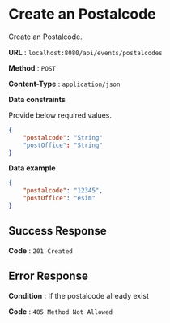 # Create an Postalcode

Create an Postalcode.

**URL** : `localhost:8080/api/events/postalcodes`

**Method** : `POST`

**Content-Type** : `application/json`

<!--**Auth required** : Yes

**Permissions required** : None -->

**Data constraints**

Provide below required values.

```json
{
    "postalcode": "String"
    "postOffice": "String"
}
```

**Data example**

```json
{
    "postalcode": "12345",
    "postOffice": "esim"
}

```

## Success Response

**Code** : `201 Created`  

## Error Response

**Condition** : If the postalcode already exist

**Code** : `405 Method Not Allowed`
